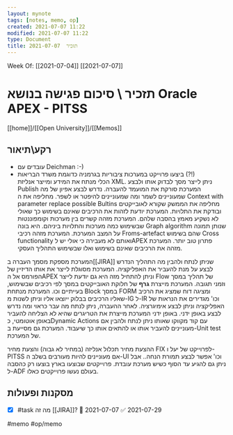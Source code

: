 ```yaml
---
layout: mynote
tags: [notes, memo, op] 
created: 2021-07-07 11:22
modified: 2021-07-07 11:22
type: Document
title: תזכיר  2021-07-07
---
```

Week Of: [[2021-07-04]]
[[2021-07-07]]

# תזכיר \ סיכום פגישה בנושא Oracle APEX - PITSS

[[home]]/[[Open University]]/[[Memos]]

## רקע\תיאור
- עובדים עם Deichman :-)
- ביצעו פרוייקט במערכות ציבוריות בגרמניה כדוגמת משרד הבריאות (?!)  
הכלי מנתח את המידע ומייצר אנליזת XML. ניתן לייצר מסך לבדוק אותו ולבצע Publish
המערכת סורקת את המועמד להעברה.
נדרש לבצע אפיון של מה שמעוניינים לשמר ומה שמעוניינים להיפטר או לשפר.
מחליפה את ה Context with parameter
replace possible Bultins
מחליפה את הממשק שקורא לאובייקטים ובודקת את התלויות.
המערכת יודעת לזהות את הרכיבים שאינם בשימוש כך שאולי לא נשקיע מאמץ בהסבה שלהם.
המערכת מזהה קשרים בין מערכות וקומפוננטות שבשימוש כמה מערכות והתלויות ביניהם. היא בונה Graph algorithm שנותן תמונה על המצב המערכת.
המערכת מזהה רכיבי Froms-artefact שהם בשימוש Cross functionality ואותם לא מעבירה כי אולי יש לAPEX פתרון טוב יותר.
המערכת מזהה את הרכיבים שאינם בשימוש ואלו שבשימוש התהליך העסקי.

המערכת מספקת מסמך העברה ב[[JIRA]] שניתן לנתח ולהבין מה התהליך הנדרש לבצע על מנת להעביר את האפליקציה.
המערכת מסוגלת לייצר את אותו הדיזיין של הפורמס אל הAPEX וניתן להתחיל מזה
היא גם יודעת לייצר Flow של תהליך במסך וזמני תגובה.
המערכת מייצרת **גרף** של חלוקת האובייקטים במסך לפי רכיבים שבשימוש, בעייתיים וכו.
המערכת מנתחת Block במסך FORM ומציגה דוח שמציג את הרכיב שאליו הרכיבים בבלוק ייוצאו אליו וניתן לשנות מ-IG ל-IR וכו'
מגדירים את הנראות של האפליקציה וניתן לבצע אימיגרציה.
לאחר ההעברה, ניתן לנתח מה עבר כראוי ומה נדרש לבצע באופן ידני. באופן ידני המערכת מייצרת את הטריגרים שהיא לא הצליחה להעביר באופן אוטומטי, כDynamic Actions עם קוד מקווקו שאותו ניתן לנתח ולהבין אם מעוניינים להעביר אותו או להתאים אותו כך שיעבוד.
המערכת גם מסייעת ב-Unit test של המערכת.

ההצעת מחיר תכלול אנליזה (במחיר לא גבוה) והצעת מחיר FIX לפרוייקט של יעל ו-PITSS אם מעוניינים להיות מעורבים בשלב ה-UI וכו' אפשר לבצע תמורת הנחה.. אבל ניתן גם להגיע עד הסוף כשיש מערכת עובדת.
פרוייקטים שבוצעו בארץ בוצעו רק כהסבה ל-ADF
בעולם נעשו פרוייקטים כאלו.



## מסקנות ופעולות

- [x] #task מה זה [[JIRA]]? 📅 2021-07-07 ✅ 2021-07-29
 

#memo 
#op/memo